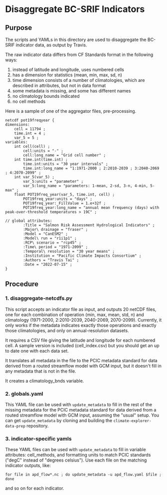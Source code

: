 # Disaggregate BC-SRIF Indicators

## Purpose
The scripts and YAMLs in this directory are used to disaggregate the BC-SRIF indicator data, as output by Travis.

The raw indicator data differs from CF Standards format in the following ways:
1. instead of latitude and longitude, uses numbered cells
2. has a dimension for statistics (mean, min, max, sd, n)
3. time dimension consists of a number of climatologies, which are described in attributes, but not in data format
4. some metadata is missing, and some has different names
5. no climatology bounds indicated
6. no cell methods

Here is a sample of one of the aggregator files, pre-processing.
```
netcdf pot19freqyear {
dimensions:
	cell = 11794 ;
	time.int = 4 ;
	var_5 = 5 ;
variables:
	int cell(cell) ;
		cell:units = "-" ;
		cell:long_name = "Grid cell number" ;
	int time.int(time.int) ;
		time.int:units = "30 year intervals" ;
		time.int:long_name = "1:1971-2000 ; 2:2010-2039 ; 3:2040-2069 ; 4:2070-2099" ;
	int var_5(var_5) ;
		var_5:units = "parameter" ;
		var_5:long_name = "parameters: 1-mean, 2-sd, 3-n, 4-min, 5-max" ;
	float POT19freq_year(var_5, time.int, cell) ;
		POT19freq_year:units = "days" ;
		POT19freq_year:_FillValue = 1.e+32f ;
		POT19freq_year:long_name = "annual mean frequency (days) with peak-over-threshold temperatures > 19C" ;

// global attributes:
		:Title = "Salmon Risk Assessment Hydrological Indicators" ;
		:Major\ drainage = "fraser" ;
		:Model = "CanESM2" ;
		:Model\ run = "r1i1p1" ;
		:RCP\ scenario = "rcp45" ;
		:Time\ period = "1971-2099" ;
		:Temporal\ resolution = "30 year means" ;
		:Institution = "Pacific Climate Impacts Consortium" ;
		:Authors = "Travis Tai" ;
		:Date = "2022-07-15" ;
}
```

## Procedure

### 1. disaggregate-netcdfs.py
This script accepts an indicator file as input, and outputs 20 netCDF files, one for each combination of operation (min, max, mean, std, n) and climatology (1971-2000, 2:2010-2039, 2040-2069, 2070-2099). Currently, it only works if the metadata indicates exactly those operations and exactly those climatologies, and only on annual-resolution datasets.

It requires a CSV file giving the latitude and longitude for each numbered cell. A sample version is included (cell_index.csv) but you should get an up to date one with each data set.

It translates all metadata in the file to the PCIC metadata standard for data derived from a routed streamflow model with GCM input, but it doesn't fill in any metadata that is not in the file.

It creates a climatology_bnds variable.

### 2. globals.yaml

This YAML file can be used with `update_metadata` to fill in the rest of the missing metadata for the PCIC metadata standard for data derived from a routed streamflow model with GCM input, assuming the "usual" setup. You can get `update_metadata` by cloning and building the `climate-explorer-data-prep` repository.

### 3. indicator-specific yamls

These YAML files can be used with `update_metadata` to fill in variable attributes: cell_methods, and formatting units to match PCIC standards ("degC" instead of "degrees celsius"). Use each file on the matching indicator outputs, like:
```
for file in apd_flow*.nc ; do update_metadata -u apd_flow.yaml $file ; done
```

and so on for each indicator.